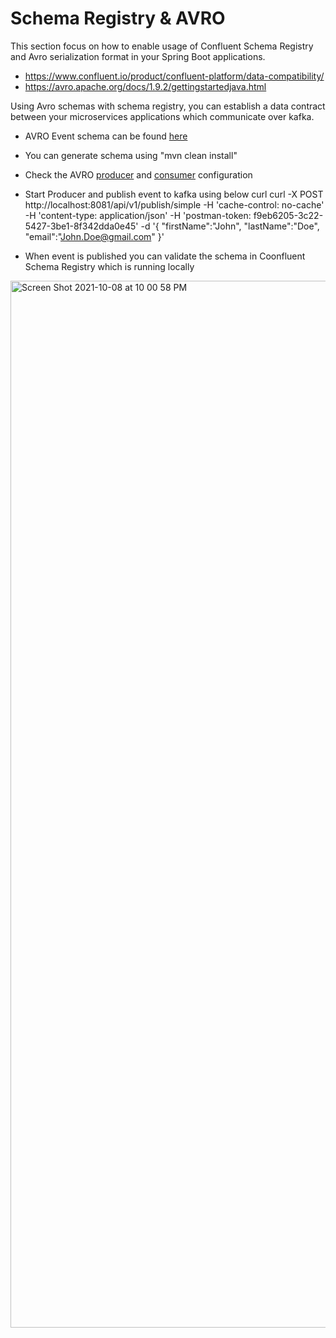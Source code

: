 # Schema Registry & AVRO
This section focus on how to enable usage of Confluent Schema Registry and Avro serialization format in your Spring Boot applications.

- https://www.confluent.io/product/confluent-platform/data-compatibility/
- https://avro.apache.org/docs/1.9.2/gettingstartedjava.html

Using Avro schemas with schema registry, you can establish a data contract between your microservices applications which communicate over kafka.

- AVRO Event schema can be found [here](https://github.com/MetaArivu/spring-kaka-examples/blob/main/schema-registry-with-avro/kafka-producer-avro/src/main/resources/avro/user-event.avsc)

- You can generate schema using "mvn clean install"

- Check the AVRO [producer](https://github.com/MetaArivu/spring-kaka-examples/blob/main/schema-registry-with-avro/kafka-producer-avro/src/main/java/com/kafka/producer/config/KafkaConfig.java) and [consumer](https://github.com/MetaArivu/spring-kaka-examples/blob/main/schema-registry-with-avro/kafka-consumer-avro/src/main/java/com/kafka/consumer/config/KafkaConfig.java) configuration

- Start Producer and publish event to kafka using below curl
curl -X POST
http://localhost:8081/api/v1/publish/simple
-H 'cache-control: no-cache'
-H 'content-type: application/json'
-H 'postman-token: f9eb6205-3c22-5427-3be1-8f342dda0e45'
-d '{ "firstName":"John", "lastName":"Doe", "email":"John.Doe@gmail.com" }'

- When event is published you can validate the schema in Coonfluent Schema Registry which is running locally

<img width="1675" alt="Screen Shot 2021-10-08 at 10 00 58 PM" src="https://user-images.githubusercontent.com/23295769/136591809-979764c7-4e62-4f70-ad8b-36bff4c1eeec.png">






